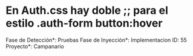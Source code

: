 # En Auth.css hay doble ;; para el estilo .auth-form button:hover

Fase de Detección*: Pruebas
Fase de Inyección*: Implementacion
ID: 55
Proyecto*: Campanario